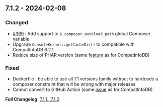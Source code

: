 
## 7.1.2 - 2024-02-08

### Changed

- [#369](https://github.com/llaville/php-compatinfo/issues/369) : Add support to `$_composer_autoload_path` global Composer variable
- Upgrade `ConsoleKernel::getCacheDir()` to compatible with CompatInfoDB 6.2.1
- Reduce size of PHAR version (same [feature](https://github.com/llaville/php-compatinfo-db/issues/138) as for CompatInfoDB)

### Fixed

- Dockerfile : be able to use all 7.1 versions family without to hardcode a composer constraint that will be wrong with major releases
- Cannot convert to GitHub Action (same [issue]((https://github.com/llaville/php-compatinfo-db/issues/139)) as for CompatInfoDB)

**Full Changelog**: [7.1.1...7.1.2](https://github.com/llaville/php-compatinfo/compare/7.1.1...7.1.2)

